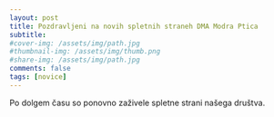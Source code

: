 ```yaml
---
layout: post
title: Pozdravljeni na novih spletnih straneh DMA Modra Ptica
subtitle:
#cover-img: /assets/img/path.jpg
#thumbnail-img: /assets/img/thumb.png
#share-img: /assets/img/path.jpg
comments: false
tags: [novice]
---
```


Po dolgem času so ponovno zaživele spletne strani našega društva.
